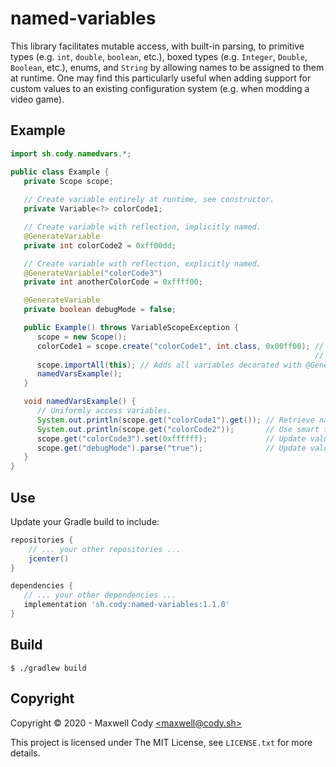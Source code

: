 # named-variables

This library facilitates mutable access, with built-in parsing, to primitive types (e.g. `int`, `double`, `boolean`,
etc.), boxed types (e.g. `Integer`, `Double`, `Boolean`, etc.), enums, and `String` by allowing names to be assigned to
them at runtime. One may find this particularly useful when adding support for custom values to an existing
configuration system (e.g. when modding a video game).

## Example

```java
import sh.cody.namedvars.*;

public class Example {
   private Scope scope;
   
   // Create variable entirely at runtime, see constructor.
   private Variable<?> colorCode1;

   // Create variable with reflection, implicitly named.
   @GenerateVariable
   private int colorCode2 = 0xff00dd;

   // Create variable with reflection, explicitly named.
   @GenerateVariable("colorCode3")
   private int anotherColorCode = 0xffff00;

   @GenerateVariable
   private boolean debugMode = false;

   public Example() throws VariableScopeException {
      scope = new Scope();
      colorCode1 = scope.create("colorCode1", int.class, 0x00ff00); // Create a variable at runtime whose storage
                                                                    // is managed by named-vars.
      scope.importAll(this); // Adds all variables decorated with @GenerateVariable to the scope.
      namedVarsExample();
   }

   void namedVarsExample() {
      // Uniformly access variables.
      System.out.println(scope.get("colorCode1").get()); // Retrieve native value.
      System.out.println(scope.get("colorCode2"));       // Use smart toString() method.
      scope.get("colorCode3").set(0xffffff);             // Update value.
      scope.get("debugMode").parse("true");              // Update value by parsing from String.      
   }
}
```

## Use

Update your Gradle build to include:

```groovy
repositories {
    // ... your other repositories ...
    jcenter()
}

dependencies {
   // ... your other dependencies ...
   implementation 'sh.cody:named-variables:1.1.0'
}
```

## Build
<!-- TODO: Expand on this -->

```
$ ./gradlew build
```

## Copyright

Copyright &copy; 2020 - Maxwell Cody
[&lt;maxwell&commat;cody&period;sh&gt;](mailto&colon;maxwell&commat;cody&period;sh)

This project is licensed under The MIT License, see `LICENSE.txt` for more details.